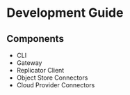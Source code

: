 # Development Guide 

## Components
* CLI 
* Gateway 
* Replicator Client 
* Object Store Connectors
* Cloud Provider Connectors